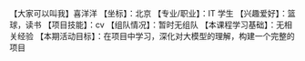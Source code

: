 【大家可以叫我】喜洋洋
【坐标】：北京
【专业/职业】：IT 学生
【兴趣爱好】：篮球，读书
【项目技能】：cv
【组队情况】：暂时无组队
【本课程学习基础】：无相关经验
【本期活动目标】：在项目中学习，深化对大模型的理解，构建一个完整的项目
